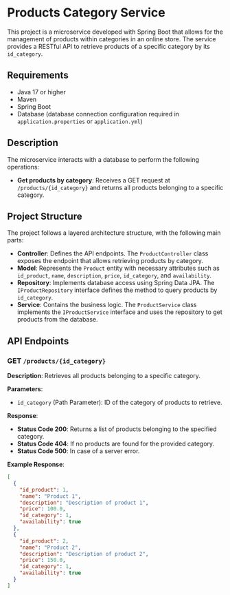 # Products Category Service

This project is a microservice developed with Spring Boot that allows for the management of products within categories in an online store. The service provides a RESTful API to retrieve products of a specific category by its `id_category`.

## Requirements

- Java 17 or higher
- Maven
- Spring Boot
- Database (database connection configuration required in `application.properties` or `application.yml`)

## Description

The microservice interacts with a database to perform the following operations:

- **Get products by category**: Receives a GET request at `/products/{id_category}` and returns all products belonging to a specific category.

## Project Structure

The project follows a layered architecture structure, with the following main parts:

- **Controller**: Defines the API endpoints. The `ProductController` class exposes the endpoint that allows retrieving products by category.
- **Model**: Represents the `Product` entity with necessary attributes such as `id_product`, `name`, `description`, `price`, `id_category`, and `availability`.
- **Repository**: Implements database access using Spring Data JPA. The `IProductRepository` interface defines the method to query products by `id_category`.
- **Service**: Contains the business logic. The `ProductService` class implements the `IProductService` interface and uses the repository to get products from the database.

## API Endpoints

### GET `/products/{id_category}`

**Description**: Retrieves all products belonging to a specific category.

**Parameters**:
- `id_category` (Path Parameter): ID of the category of products to retrieve.

**Response**:
- **Status Code 200**: Returns a list of products belonging to the specified category.
- **Status Code 404**: If no products are found for the provided category.
- **Status Code 500**: In case of a server error.

**Example Response**:

```json
[
  {
    "id_product": 1,
    "name": "Product 1",
    "description": "Description of product 1",
    "price": 100.0,
    "id_category": 1,
    "availability": true
  },
  {
    "id_product": 2,
    "name": "Product 2",
    "description": "Description of product 2",
    "price": 150.0,
    "id_category": 1,
    "availability": true
  }
]
